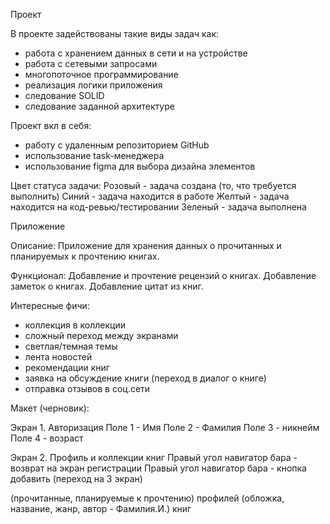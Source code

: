 Проект

В проекте задействованы такие виды задач как:
- работа с хранением данных в сети и на устройстве
- работа с сетевыми запросами
- многопоточное программирование
- реализация логики приложения
- следование SOLID
- следование заданной архитектуре

Проект вкл в себя: 
- работу с удаленным репозиторием GitHub
- использование task-менеджера
- использование figma для выбора дизайна элементов

Цвет статуса задачи:
Розовый - задача создана (то, что требуется выполнить)
Синий   - задача находится в работе
Желтый  - задача находится на код-ревью/тестировании
Зеленый - задача выполнена





Приложение

Описание:
Приложение для хранения данных о прочитанных и планируемых к прочтению книгах. 

Функционал:
Добавление и прочтение рецензий о книгах.
Добавление заметок о книгах.
Добавление цитат из книг.

Интересные фичи:
- коллекция в коллекции
- сложный переход между экранами
- светлая/темная темы
- лента новостей
- рекомендации книг
- заявка на обсуждение книги (переход в диалог о книге)
- отправка отзывов в соц.сети

Макет (черновик):

Экран 1. Авторизация
Поле 1 - Имя
Поле 2 - Фамилия
Поле 3 - никнейм
Поле 4 - возраст

Экран 2. Профиль и коллекции книг
Правый угол навигатор бара - возврат на экран регистрации
Правый угол навигатор бара - кнопка добавить (переход на 3 экран)

(прочитанные, планируемые к прочтению) профилей (обложка, название, жанр, автор - Фамилия.И.) книг

